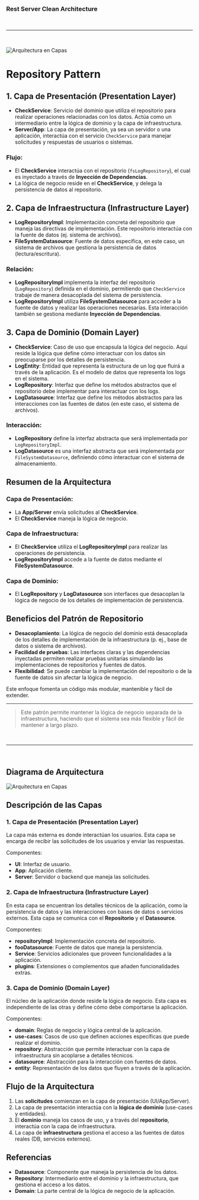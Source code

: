 ### Rest Server Clean Architecture

<br/>

---

<br/>

![Arquitectura en Capas](./img/RP.png)

# Repository Pattern

## 1. Capa de Presentación (Presentation Layer)

- **CheckService**: Servicio del dominio que utiliza el repositorio para realizar operaciones relacionadas con los datos. Actúa como un intermediario entre la lógica de dominio y la capa de infraestructura.
- **Server/App**: La capa de presentación, ya sea un servidor o una aplicación, interactúa con el servicio `CheckService` para manejar solicitudes y respuestas de usuarios o sistemas.

### Flujo:

- El **CheckService** interactúa con el repositorio (`fsLogRepository`), el cual es inyectado a través de **Inyección de Dependencias**.
- La lógica de negocio reside en el **CheckService**, y delega la persistencia de datos al repositorio.

## 2. Capa de Infraestructura (Infrastructure Layer)

- **LogRepositoryImpl**: Implementación concreta del repositorio que maneja las directivas de implementación. Este repositorio interactúa con la fuente de datos (ej. sistema de archivos).
- **FileSystemDatasource**: Fuente de datos específica, en este caso, un sistema de archivos que gestiona la persistencia de datos (lectura/escritura).

### Relación:

- **LogRepositoryImpl** implementa la interfaz del repositorio (`LogRepository`) definida en el dominio, permitiendo que `CheckService` trabaje de manera desacoplada del sistema de persistencia.
- **LogRepositoryImpl** utiliza **FileSystemDatasource** para acceder a la fuente de datos y realizar las operaciones necesarias. Esta interacción también se gestiona mediante **Inyección de Dependencias**.

## 3. Capa de Dominio (Domain Layer)

- **CheckService**: Caso de uso que encapsula la lógica del negocio. Aquí reside la lógica que define cómo interactuar con los datos sin preocuparse por los detalles de persistencia.
- **LogEntity**: Entidad que representa la estructura de un log que fluirá a través de la aplicación. Es el modelo de datos que representa los logs en el sistema.
- **LogRepository**: Interfaz que define los métodos abstractos que el repositorio debe implementar para interactuar con los logs.
- **LogDatasource**: Interfaz que define los métodos abstractos para las interacciones con las fuentes de datos (en este caso, el sistema de archivos).

### Interacción:

- **LogRepository** define la interfaz abstracta que será implementada por `LogRepositoryImpl`.
- **LogDatasource** es una interfaz abstracta que será implementada por `FileSystemDatasource`, definiendo cómo interactuar con el sistema de almacenamiento.

## Resumen de la Arquitectura

### Capa de Presentación:

- La **App/Server** envía solicitudes al **CheckService**.
- El **CheckService** maneja la lógica de negocio.

### Capa de Infraestructura:

- El **CheckService** utiliza el **LogRepositoryImpl** para realizar las operaciones de persistencia.
- **LogRepositoryImpl** accede a la fuente de datos mediante el **FileSystemDatasource**.

### Capa de Dominio:

- El **LogRepository** y **LogDatasource** son interfaces que desacoplan la lógica de negocio de los detalles de implementación de persistencia.

## Beneficios del Patrón de Repositorio

- **Desacoplamiento**: La lógica de negocio del dominio está desacoplada de los detalles de implementación de la infraestructura (p. ej., base de datos o sistema de archivos).
- **Facilidad de pruebas**: Las interfaces claras y las dependencias inyectadas permiten realizar pruebas unitarias simulando las implementaciones de repositorios y fuentes de datos.
- **Flexibilidad**: Se puede cambiar la implementación del repositorio o de la fuente de datos sin afectar la lógica de negocio.

Este enfoque fomenta un código más modular, mantenible y fácil de extender.

---

> Este patrón permite mantener la lógica de negocio separada de la infraestructura, haciendo que el sistema sea más flexible y fácil de mantener a largo plazo.

<br/>

---

<br/>

## Diagrama de Arquitectura

![Arquitectura en Capas](./img/Arch.png)

## Descripción de las Capas

### 1. Capa de Presentación (Presentation Layer)

La capa más externa es donde interactúan los usuarios. Esta capa se encarga de recibir las solicitudes de los usuarios y enviar las respuestas.

Componentes:

- **UI**: Interfaz de usuario.
- **App**: Aplicación cliente.
- **Server**: Servidor o backend que maneja las solicitudes.

### 2. Capa de Infraestructura (Infrastructure Layer)

En esta capa se encuentran los detalles técnicos de la aplicación, como la persistencia de datos y las interacciones con bases de datos o servicios externos. Esta capa se comunica con el **Repositorio** y el **Datasource**.

Componentes:

- **repositoryImpl**: Implementación concreta del repositorio.
- **fooDatasource**: Fuente de datos que maneja la persistencia.
- **Service**: Servicios adicionales que proveen funcionalidades a la aplicación.
- **plugins**: Extensiones o complementos que añaden funcionalidades extras.

### 3. Capa de Dominio (Domain Layer)

El núcleo de la aplicación donde reside la lógica de negocio. Esta capa es independiente de las otras y define cómo debe comportarse la aplicación.

Componentes:

- **domain**: Reglas de negocio y lógica central de la aplicación.
- **use-cases**: Casos de uso que definen acciones específicas que puede realizar el dominio.
- **repository**: Abstracción que permite interactuar con la capa de infraestructura sin acoplarse a detalles técnicos.
- **datasource**: Abstracción para la interacción con fuentes de datos.
- **entity**: Representación de los datos que fluyen a través de la aplicación.

## Flujo de la Arquitectura

1. Las **solicitudes** comienzan en la capa de presentación (UI/App/Server).
2. La capa de presentación interactúa con la **lógica de dominio** (use-cases y entidades).
3. El **dominio** maneja los casos de uso, y a través del **repositorio**, interactúa con la capa de infraestructura.
4. La capa de **infraestructura** gestiona el acceso a las fuentes de datos reales (DB, servicios externos).

## Referencias

- **Datasource**: Componente que maneja la persistencia de los datos.
- **Repository**: Intermediario entre el dominio y la infraestructura, que gestiona el acceso a los datos.
- **Domain**: La parte central de la lógica de negocio de la aplicación.
